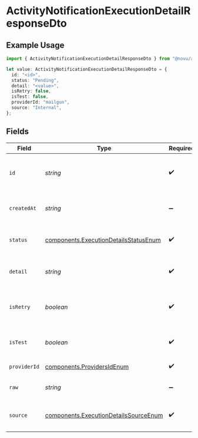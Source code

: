 # ActivityNotificationExecutionDetailResponseDto

## Example Usage

```typescript
import { ActivityNotificationExecutionDetailResponseDto } from "@novu/api/models/components";

let value: ActivityNotificationExecutionDetailResponseDto = {
  id: "<id>",
  status: "Pending",
  detail: "<value>",
  isRetry: false,
  isTest: false,
  providerId: "mailgun",
  source: "Internal",
};
```

## Fields

| Field                                                                                          | Type                                                                                           | Required                                                                                       | Description                                                                                    |
| ---------------------------------------------------------------------------------------------- | ---------------------------------------------------------------------------------------------- | ---------------------------------------------------------------------------------------------- | ---------------------------------------------------------------------------------------------- |
| `id`                                                                                           | *string*                                                                                       | :heavy_check_mark:                                                                             | Unique identifier of the execution detail                                                      |
| `createdAt`                                                                                    | *string*                                                                                       | :heavy_minus_sign:                                                                             | Creation time of the execution detail                                                          |
| `status`                                                                                       | [components.ExecutionDetailsStatusEnum](../../models/components/executiondetailsstatusenum.md) | :heavy_check_mark:                                                                             | Status of the execution detail                                                                 |
| `detail`                                                                                       | *string*                                                                                       | :heavy_check_mark:                                                                             | Detailed information about the execution                                                       |
| `isRetry`                                                                                      | *boolean*                                                                                      | :heavy_check_mark:                                                                             | Whether the execution is a retry or not                                                        |
| `isTest`                                                                                       | *boolean*                                                                                      | :heavy_check_mark:                                                                             | Whether the execution is a test or not                                                         |
| `providerId`                                                                                   | [components.ProvidersIdEnum](../../models/components/providersidenum.md)                       | :heavy_check_mark:                                                                             | Provider ID of the job                                                                         |
| `raw`                                                                                          | *string*                                                                                       | :heavy_minus_sign:                                                                             | Raw data of the execution                                                                      |
| `source`                                                                                       | [components.ExecutionDetailsSourceEnum](../../models/components/executiondetailssourceenum.md) | :heavy_check_mark:                                                                             | Source of the execution detail                                                                 |